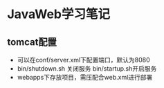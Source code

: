 # JavaWeb学习笔记
## tomcat配置
   - 可以在conf/server.xml下配置端口，默认为8080
   - bin/shutdown.sh 关闭服务 bin/startup.sh开启服务
   - webapps下存放项目，需压配合web.xml进行部署
## 
